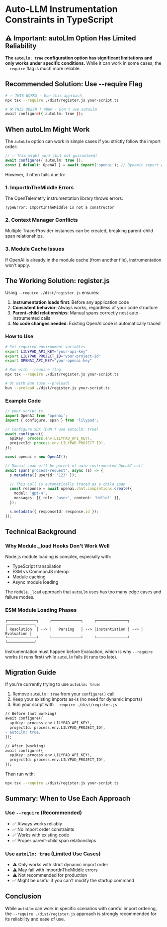 # Auto-LLM Instrumentation Constraints in TypeScript

## ⚠️ Important: autoLlm Option Has Limited Reliability

**The `autoLlm: true` configuration option has significant limitations and only works under specific conditions.** While it can work in some cases, the `--require` flag is much more reliable.

## Recommended Solution: Use --require Flag

```bash
# ✅ THIS WORKS - Use this approach
npx tsx --require ./dist/register.js your-script.ts

# ❌ THIS DOESN'T WORK - Don't use autoLlm
await configure({ autoLlm: true });
```

## When autoLlm Might Work

The `autoLlm` option can work in simple cases if you strictly follow the import order:

```typescript
// ✅ This might work (but not guaranteed)
await configure({ autoLlm: true });
const { default: OpenAI } = await import('openai'); // Dynamic import AFTER configure
```

However, it often fails due to:

### 1. ImportInTheMiddle Errors

The OpenTelemetry instrumentation library throws errors:

```
TypeError: ImportInTheMiddle is not a constructor
```

### 2. Context Manager Conflicts

Multiple TracerProvider instances can be created, breaking parent-child span relationships.

### 3. Module Cache Issues

If OpenAI is already in the module cache (from another file), instrumentation won't apply.

## The Working Solution: register.js

Using `--require ./dist/register.js` ensures:

1. **Instrumentation loads first**: Before any application code
2. **Consistent behavior**: Always works, regardless of your code structure
3. **Parent-child relationships**: Manual spans correctly nest auto-instrumented calls
4. **No code changes needed**: Existing OpenAI code is automatically traced

### How to Use

```bash
# Set required environment variables
export LILYPAD_API_KEY="your-api-key"
export LILYPAD_PROJECT_ID="your-project-id"
export OPENAI_API_KEY="your-openai-key"

# Run with --require flag
npx tsx --require ./dist/register.js your-script.ts

# Or with Bun (use --preload)
bun --preload ./dist/register.js your-script.ts
```

### Example Code

```typescript
// your-script.ts
import OpenAI from 'openai';
import { configure, span } from 'lilypad';

// Configure SDK (DON'T use autoLlm: true)
await configure({
  apiKey: process.env.LILYPAD_API_KEY!,
  projectId: process.env.LILYPAD_PROJECT_ID!,
});

const openai = new OpenAI();

// Manual span will be parent of auto-instrumented OpenAI call
await span('process-request', async (s) => {
  s.metadata({ userId: '123' });

  // This call is automatically traced as a child span
  const response = await openai.chat.completions.create({
    model: 'gpt-4',
    messages: [{ role: 'user', content: 'Hello!' }],
  });

  s.metadata({ responseId: response.id });
});
```

## Technical Background

### Why Module.\_load Hooks Don't Work Well

Node.js module loading is complex, especially with:

- TypeScript transpilation
- ESM vs CommonJS interop
- Module caching
- Async module loading

The `Module._load` approach that `autoLlm` uses has too many edge cases and failure modes.

### ESM Module Loading Phases

```
┌─────────────┐     ┌─────────────┐     ┌──────────────┐     ┌────────────┐
│ Resolution  │ --> │   Parsing   │ --> │Instantiation │ --> │ Evaluation │
└─────────────┘     └─────────────┘     └──────────────┘     └────────────┘
```

Instrumentation must happen before Evaluation, which is why `--require` works (it runs first) while `autoLlm` fails (it runs too late).

## Migration Guide

If you're currently trying to use `autoLlm: true`:

1. Remove `autoLlm: true` from your `configure()` call
2. Keep your existing imports as-is (no need for dynamic imports)
3. Run your script with `--require ./dist/register.js`

```diff
// Before (not working)
await configure({
  apiKey: process.env.LILYPAD_API_KEY!,
  projectId: process.env.LILYPAD_PROJECT_ID!,
- autoLlm: true,
});

// After (working)
await configure({
  apiKey: process.env.LILYPAD_API_KEY!,
  projectId: process.env.LILYPAD_PROJECT_ID!,
});
```

Then run with:

```bash
npx tsx --require ./dist/register.js your-script.ts
```

## Summary: When to Use Each Approach

### Use `--require` (Recommended)

- ✅ Always works reliably
- ✅ No import order constraints
- ✅ Works with existing code
- ✅ Proper parent-child span relationships

### Use `autoLlm: true` (Limited Use Cases)

- ⚠️ Only works with strict dynamic import order
- ⚠️ May fail with ImportInTheMiddle errors
- ⚠️ Not recommended for production
- ✅ Might be useful if you can't modify the startup command

## Conclusion

While `autoLlm` can work in specific scenarios with careful import ordering, the `--require ./dist/register.js` approach is strongly recommended for its reliability and ease of use.

